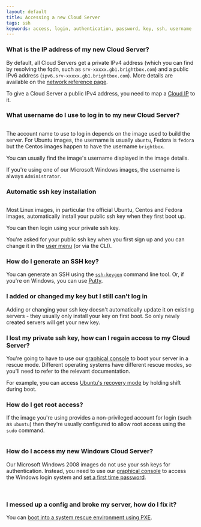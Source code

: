 ```yaml
---
layout: default
title: Accessing a new Cloud Server
tags: ssh
keywords: access, login, authentication, password, key, ssh, username
---
```


### What is the IP address of my new Cloud Server?

By default, all Cloud Servers get a private IPv4 address (which you can find by resolving the fqdn, such as `srv-xxxxx.gb1.brightbox.com`) and a public IPv6 address (`ipv6.srv-xxxxx.gb1.brightbox.com`). More details are available on the [network reference page](/docs/reference/network/).

To give a Cloud Server a public IPv4 address, you need to map a [Cloud IP](/docs/reference/cloud-ips/) to it.

### What username do I use to log in to my new Cloud Server?

<img src="/images/docs/image-details.png" alt="" class="doc-right doc-border" />

The account name to use to log in depends on the image used to build the server. For Ubuntu images, the username is usually `ubuntu`, Fedora is `fedora` but the Centos images happen to have the username `brightbox`.

You can usually find the image's username displayed in the image details.

If you're using one of our Microsoft Windows images, the username is always `Administrator`.

### Automatic ssh key installation

<img src="/images/docs/manage-ssh-key.png" alt="" class="doc-right doc-border" />

Most Linux images, in particular the official Ubuntu, Centos and Fedora images, automatically install your public ssh key when they first boot up.

You can then login using your private ssh key.

You're asked for your public ssh key when you first sign up and you can change it in the [user menu](https://manage.brightbox.com/user/ssh_key) (or via the CLI).

### How do I generate an SSH key?

You can generate an SSH using the [`ssh-keygen`](https://help.ubuntu.com/community/SSH/OpenSSH/Keys) command line tool. Or, if you're on Windows, you can use [Putty](http://katsande.com/using-puttygen-to-generate-ssh-private-public-keys).

### I added or changed my key but I still can't log in

Adding or changing your ssh key doesn't automatically update it on existing servers - they usually only install your key on first boot. So only newly created servers will get your new key.

### I lost my private ssh key, how can I regain access to my Cloud Server?

You're going to have to use our [graphical console](/docs/guides/manager/graphical-console/) to boot your server in a rescue mode. Different operating systems have different rescue modes, so you'll need to refer to the relevant documentation.

For example, you can access [Ubuntu's recovery mode](https://wiki.ubuntu.com/RecoveryMode) by holding shift during boot.

### How do I get root access?

If the image you're using provides a non-privileged account for login (such as `ubuntu`) then they're usually configured to allow root access using the `sudo` command.

<img src="/images/docs/windows-first-time-password.jpg" alt="" class="doc-right doc-border" />

### How do I access my new Windows Cloud Server?

Our Microsoft Windows 2008 images do not use your ssh keys for authentication. Instead, you need to use our [graphical console](/docs/guides/manager/graphical-console/) to access the Windows login system and [set a first time password](/docs/guides/cli/windows-servers/#setting-the-administrator-password).

<br class="clear"/>

### I messed up a config and broke my server, how do I fix it?

You can [boot into a system rescue environment using PXE](/docs/guides/rescuing-an-unbootable-cloud-server).
